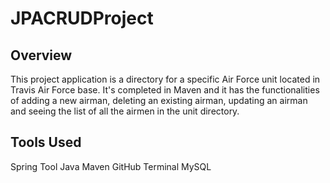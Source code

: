 # JPACRUDProject

## Overview
This project application is a directory for a specific Air Force unit located in Travis Air Force base. It's completed in Maven and it has the functionalities of adding a new airman, deleting an existing airman, updating an airman and seeing the list of all the airmen in the unit directory.

## Tools Used
Spring Tool
Java
Maven
GitHub
Terminal
MySQL
